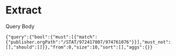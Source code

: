 # Extract


Query Body
```
{"query":{"bool":{"must":[{"match":{"publisher.orgPath":"/STAT/972417807/974761076"}}],"must_not":[],"should":[]}},"from":0,"size":10,"sort":[],"aggs":{}}
```

